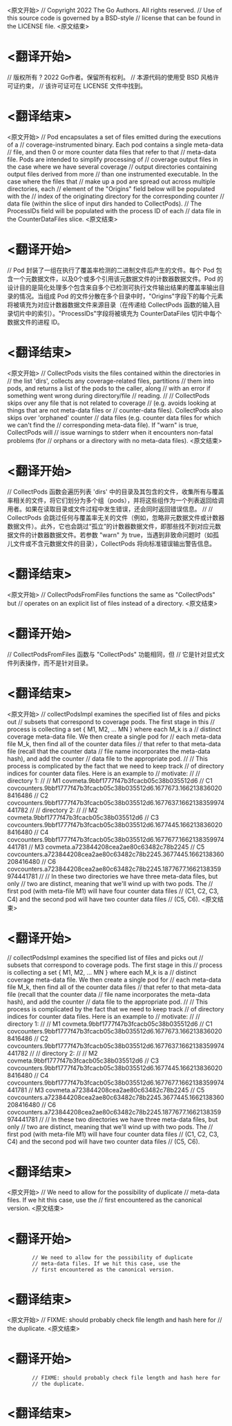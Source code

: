 
<原文开始>
// Copyright 2022 The Go Authors. All rights reserved.
// Use of this source code is governed by a BSD-style
// license that can be found in the LICENSE file.
<原文结束>

# <翻译开始>
// 版权所有 ? 2022 Go作者。保留所有权利。
// 本源代码的使用受 BSD 风格许可证约束，
// 该许可证可在 LICENSE 文件中找到。
# <翻译结束>


<原文开始>
// Pod encapsulates a set of files emitted during the executions of a
// coverage-instrumented binary. Each pod contains a single meta-data
// file, and then 0 or more counter data files that refer to that
// meta-data file. Pods are intended to simplify processing of
// coverage output files in the case where we have several coverage
// output directories containing output files derived from more
// than one instrumented executable. In the case where the files that
// make up a pod are spread out across multiple directories, each
// element of the "Origins" field below will be populated with the
// index of the originating directory for the corresponding counter
// data file (within the slice of input dirs handed to CollectPods).
// The ProcessIDs field will be populated with the process ID of each
// data file in the CounterDataFiles slice.
<原文结束>

# <翻译开始>
// Pod 封装了一组在执行了覆盖率检测的二进制文件后产生的文件。每个 Pod 包含一个元数据文件，以及0个或多个引用该元数据文件的计数器数据文件。Pod 的设计目的是简化处理多个包含来自多个已检测可执行文件输出结果的覆盖率输出目录的情况。当组成 Pod 的文件分散在多个目录中时，"Origins"字段下的每个元素将被填充为对应计数器数据文件来源目录（在传递给 CollectPods 函数的输入目录切片中的索引）。"ProcessIDs"字段将被填充为 CounterDataFiles 切片中每个数据文件的进程 ID。
# <翻译结束>


<原文开始>
// CollectPods visits the files contained within the directories in
// the list 'dirs', collects any coverage-related files, partitions
// them into pods, and returns a list of the pods to the caller, along
// with an error if something went wrong during directory/file
// reading.
//
// CollectPods skips over any file that is not related to coverage
// (e.g. avoids looking at things that are not meta-data files or
// counter-data files). CollectPods also skips over 'orphaned' counter
// data files (e.g. counter data files for which we can't find the
// corresponding meta-data file). If "warn" is true, CollectPods will
// issue warnings to stderr when it encounters non-fatal problems (for
// orphans or a directory with no meta-data files).
<原文结束>

# <翻译开始>
// CollectPods 函数会遍历列表 'dirs' 中的目录及其包含的文件，收集所有与覆盖率相关的文件，将它们划分为多个组（pods），并将这些组作为一个列表返回给调用者。如果在读取目录或文件过程中发生错误，还会同时返回错误信息。
//
// CollectPods 会跳过任何与覆盖率无关的文件（例如，忽略非元数据文件或计数器数据文件）。此外，它也会跳过“孤立”的计数器数据文件，即那些找不到对应元数据文件的计数器数据文件。若参数 "warn" 为 true，当遇到非致命问题时（如孤儿文件或不含元数据文件的目录），CollectPods 将向标准错误输出警告信息。
# <翻译结束>


<原文开始>
// CollectPodsFromFiles functions the same as "CollectPods" but
// operates on an explicit list of files instead of a directory.
<原文结束>

# <翻译开始>
// CollectPodsFromFiles 函数与 "CollectPods" 功能相同，但
// 它是针对显式文件列表操作，而不是针对目录。
# <翻译结束>


<原文开始>
// collectPodsImpl examines the specified list of files and picks out
// subsets that correspond to coverage pods. The first stage in this
// process is collecting a set { M1, M2, ... MN } where each M_k is a
// distinct coverage meta-data file. We then create a single pod for
// each meta-data file M_k, then find all of the counter data files
// that refer to that meta-data file (recall that the counter data
// file name incorporates the meta-data hash), and add the counter
// data file to the appropriate pod.
//
// This process is complicated by the fact that we need to keep track
// of directory indices for counter data files. Here is an example to
// motivate:
//
//	directory 1:
//
// M1   covmeta.9bbf1777f47b3fcacb05c38b035512d6
// C1   covcounters.9bbf1777f47b3fcacb05c38b035512d6.1677673.1662138360208416486
// C2   covcounters.9bbf1777f47b3fcacb05c38b035512d6.1677637.1662138359974441782
//
//	directory 2:
//
// M2   covmeta.9bbf1777f47b3fcacb05c38b035512d6
// C3   covcounters.9bbf1777f47b3fcacb05c38b035512d6.1677445.1662138360208416480
// C4   covcounters.9bbf1777f47b3fcacb05c38b035512d6.1677677.1662138359974441781
// M3   covmeta.a723844208cea2ae80c63482c78b2245
// C5   covcounters.a723844208cea2ae80c63482c78b2245.3677445.1662138360208416480
// C6   covcounters.a723844208cea2ae80c63482c78b2245.1877677.1662138359974441781
//
// In these two directories we have three meta-data files, but only
// two are distinct, meaning that we'll wind up with two pods. The
// first pod (with meta-file M1) will have four counter data files
// (C1, C2, C3, C4) and the second pod will have two counter data files
// (C5, C6).
<原文结束>

# <翻译开始>
// collectPodsImpl examines the specified list of files and picks out
// subsets that correspond to coverage pods. The first stage in this
// process is collecting a set { M1, M2, ... MN } where each M_k is a
// distinct coverage meta-data file. We then create a single pod for
// each meta-data file M_k, then find all of the counter data files
// that refer to that meta-data file (recall that the counter data
// file name incorporates the meta-data hash), and add the counter
// data file to the appropriate pod.
//
// This process is complicated by the fact that we need to keep track
// of directory indices for counter data files. Here is an example to
// motivate:
//
//	directory 1:
//
// M1   covmeta.9bbf1777f47b3fcacb05c38b035512d6
// C1   covcounters.9bbf1777f47b3fcacb05c38b035512d6.1677673.1662138360208416486
// C2   covcounters.9bbf1777f47b3fcacb05c38b035512d6.1677637.1662138359974441782
//
//	directory 2:
//
// M2   covmeta.9bbf1777f47b3fcacb05c38b035512d6
// C3   covcounters.9bbf1777f47b3fcacb05c38b035512d6.1677445.1662138360208416480
// C4   covcounters.9bbf1777f47b3fcacb05c38b035512d6.1677677.1662138359974441781
// M3   covmeta.a723844208cea2ae80c63482c78b2245
// C5   covcounters.a723844208cea2ae80c63482c78b2245.3677445.1662138360208416480
// C6   covcounters.a723844208cea2ae80c63482c78b2245.1877677.1662138359974441781
//
// In these two directories we have three meta-data files, but only
// two are distinct, meaning that we'll wind up with two pods. The
// first pod (with meta-file M1) will have four counter data files
// (C1, C2, C3, C4) and the second pod will have two counter data files
// (C5, C6).
# <翻译结束>


<原文开始>
			// We need to allow for the possibility of duplicate
			// meta-data files. If we hit this case, use the
			// first encountered as the canonical version.
<原文结束>

# <翻译开始>
			// We need to allow for the possibility of duplicate
			// meta-data files. If we hit this case, use the
			// first encountered as the canonical version.
# <翻译结束>


<原文开始>
			// FIXME: should probably check file length and hash here for
			// the duplicate.
<原文结束>

# <翻译开始>
			// FIXME: should probably check file length and hash here for
			// the duplicate.
# <翻译结束>

